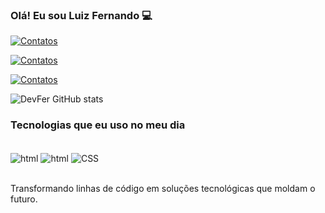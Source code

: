 
### Olá! Eu sou Luiz Fernando 💻

[![Contatos](https://img.shields.io/badge/Discord-7289DA?style=for-the-badge&logo=discord&logoColor=white)](https://discord.com/channels/@me)



[![Contatos](https://img.shields.io/badge/Instagram-E4405F?style=for-the-badge&logo=instagram&logoColor=white)](https://www.instagram.com/l_fernando62/)



[![Contatos](https://img.shields.io/badge/GitHub-100000?style=for-the-badge&logo=github&logoColor=white
)](https://github.com/LuizFernando90)


![DevFer GitHub stats](https://github-readme-stats.vercel.app/api?username=LuizFernando90&show_icons=true&theme=dracula)


### Tecnologias que eu uso no meu dia 

<div style="display: inline_block"><br/>
<img align="center" alt="html" src="https://img.shields.io/badge/HTML-239120?style=for-the-badge&logo=html5&logoColor=white" />
<img align="center" alt="html" src="https://img.shields.io/badge/CSS-239120?&style=for-the-badge&logo=css3&logoColor=white" />
<img align="center" alt="CSS" src="https://img.shields.io/badge/C-00599C?style=for-the-badge&logo=c&logoColor=white" />
</div><br>


Transformando linhas de código em soluções tecnológicas que moldam o futuro.



